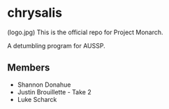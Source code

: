 # chrysalis
(logo.jpg)
This is the official repo for Project Monarch.

A detumbling program for AUSSP.

## Members
- Shannon Donahue
- Justin Brouillette - Take 2
- Luke Scharck
